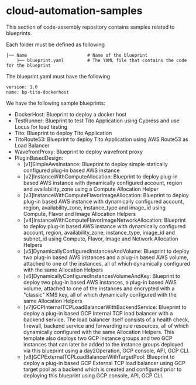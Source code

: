# cloud-automation-samples

This section of code-assembly repository contains samples related to blueprints. 

Each folder must be defined as following

    |── Name                       # Name of the blueprint 
        ├── blueprint.yaml         # The YAML file that contains the code for the blueprint

The blueprint.yaml must have the following

    version: 1.0
    name: bp-tito-dockerhost
    
We have the following sample blueprints:

* DockerHost:      Blueprint to deploy a docker host
* TestRunner:      Blueprint to test Tito Application using Cypress and use Locus for load testing
* Tito:            Blueprint to deploy Tito Application
* TitoRoute53:     Blueprint to deploy Tito Application using AWS Route53 as Load Balancer
* WavefrontProxy:  Blueprint to deploy wavefront proxy
* PluginBasedDesign:
    * [v1]SimpleAwsInstance: Blueprint to deploy simple statically configured plug-in based AWS instance
    * [v2]InstanceWithComputeAllocation: Blueprint to deploy plug-in based AWS instance with dynamically configured
account, region and availability_zone using a Compute Allocation Helper
    * [v3]InstanceWithComputeFlavorImageAllocation: Blueprint to deploy plug-in based AWS instance with dynamically
configured account, region, availability_zone, instance_type and image_id using Compute, Flavor and Image Allocation
Helpers
    * [v4]InstanceWithComputeFlavorImageNetworkAllocation: Blueprint to deploy plug-in based AWS instance with
dynamically configured account, region, availability_zone, instance_type, image_id and subnet_id using Compute, Flavor,
Image and Network Allocation Helpers
    * [v5]DynamicallyConfiguredInstancesAndVolume: Blueprint to deploy two plug-in based AWS instances and a plug-in
based AWS volume, attached to one of the instances, all of which dynamically configured with the same Allocation Helpers
    * [v6]DynamicallyConfiguredInstancesVolumeAndKey: Blueprint to deploy two plug-in based AWS instances, a plug-in
based AWS volume, attached to one of the instances and encrypted with a "classic" KMS key, all of which dynamically
configured with the same Allocation Helpers
    * [v7]GCPInternalTCPLoadBalancerWithBackendService: Blueprint to deploy a plug-in based GCP Internal TCP load balancer 
with a backend service. The load balancer itself consists of a health check, firewall, backend service and forwarding rule resources, 
all of which dynamically configured with the same Allocation Helpers. This template also deploys two GCP instance groups and two GCP 
instances that can later be added to the instance groups deployed via this blueprint using a day2Operation, GCP console, API, GCP CLI.
    * [v8]GCPExternalTCPLoadBalancerWithTargetPool: Blueprint to deploy a plug-in based GCP External TCP load balancer
using GCP target pool as a backend which is created and configured prior to deploying this blueprint using GCP console, API, GCP CLI.

